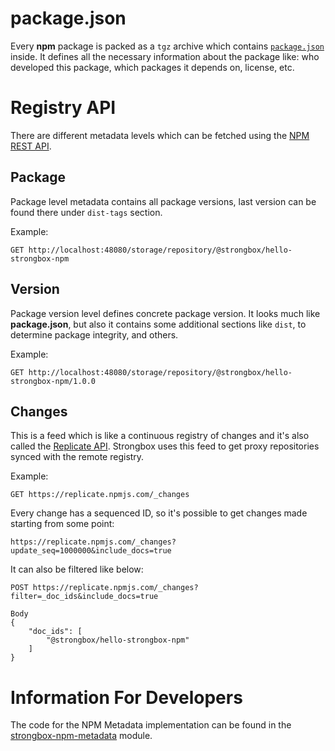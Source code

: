 # package.json
Every **npm** package is packed as a `tgz` archive which contains [`package.json`](https://docs.npmjs.com/files/package.json) inside. It defines all the necessary information about the package like: who developed this package, which packages it depends on, license, etc.

# Registry API
There are different metadata levels which can be fetched using the [NPM REST API](https://github.com/npm/registry/blob/master/docs/REGISTRY-API.md).

## Package

Package level metadata contains all package versions, last version can be found there under `dist-tags` section.

Example:
```
GET http://localhost:48080/storage/repository/@strongbox/hello-strongbox-npm
```

## Version 

Package version level defines concrete package version. It looks much like **package.json**, but also it contains some additional sections like `dist`, to determine package integrity, and others.

Example:
```
GET http://localhost:48080/storage/repository/@strongbox/hello-strongbox-npm/1.0.0
``` 

## Changes

This is a feed which is like a continuous registry of changes and it's also called the [Replicate API](https://github.com/npm/registry/blob/master/docs/REPLICATE-API.md). Strongbox uses this feed to get proxy repositories synced with the remote registry.

Example:
```
GET https://replicate.npmjs.com/_changes
```

Every change has a sequenced ID, so it's possible to get changes made starting from some point:
```
https://replicate.npmjs.com/_changes?update_seq=1000000&include_docs=true
```

It can also be filtered like below:
```
POST https://replicate.npmjs.com/_changes?filter=_doc_ids&include_docs=true

Body
{
    "doc_ids": [
        "@strongbox/hello-strongbox-npm"
    ]
}
```

# Information For Developers

The code for the NPM Metadata implementation can be found in the [strongbox-npm-metadata](https://github.com/strongbox/strongbox-npm-metadata) module.
